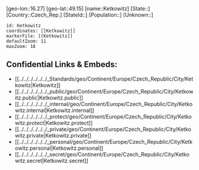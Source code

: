 ﻿---
location: [49.15,16.27]
mapzoom: [7,12] 
mapmarker: city 
type: City
tags:
- geo/City


SpocWebEntityId: 31401
isDeleted: false
confidential: public

---
[geo-lon::16.27]
[geo-lat::49.15]
[name::Ketkowitz]
[State::]
[Country::Czech_Rep.]
[StateId::]
[Population::]
[Unknown::]


```leaflet
id: Ketkowitz
coordinates: [[Ketkowitz]]
markerFile: [[Ketkowitz]]
defaultZoom: 11 
maxZoom: 18
```


## Confidential Links & Embeds: 
- [[../../../../../../_Standards/geo/Continent/Europe/Czech_Republic/City/Ketkowitz|Ketkowitz]] 
- [[../../../../../../_public/geo/Continent/Europe/Czech_Republic/City/Ketkowitz.public|Ketkowitz.public]] 
- [[../../../../../../_internal/geo/Continent/Europe/Czech_Republic/City/Ketkowitz.internal|Ketkowitz.internal]] 
- [[../../../../../../_protect/geo/Continent/Europe/Czech_Republic/City/Ketkowitz.protect|Ketkowitz.protect]] 
- [[../../../../../../_private/geo/Continent/Europe/Czech_Republic/City/Ketkowitz.private|Ketkowitz.private]] 
- [[../../../../../../_personal/geo/Continent/Europe/Czech_Republic/City/Ketkowitz.personal|Ketkowitz.personal]] 
- [[../../../../../../_secret/geo/Continent/Europe/Czech_Republic/City/Ketkowitz.secret|Ketkowitz.secret]] 
